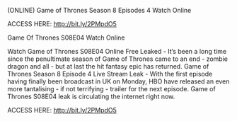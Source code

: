 (ONLINE) Game of Thrones Season 8 Episodes 4 Watch Online

ACCESS HERE: http://bit.ly/2PMpdO5

Game Of Thrones S08E04 Watch Online

Watch Game of Thrones S08E04 Online Free Leaked - It’s been a long time since the penultimate season of Game of Thrones came to an end - zombie dragon and all - but at last the hit fantasy epic has returned. Game of Thrones Season 8 Episode 4 Live Stream Leak - With the first episode having finally been broadcast in UK on Monday, HBO have released an even more tantalising - if not terrifying - trailer for the next episode. Game of Thrones S08E04 leak is circulating the internet right now.

ACCESS HERE: http://bit.ly/2PMpdO5
